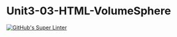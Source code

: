 # Unit3-03-HTML-VolumeSphere
[![GitHub's Super Linter](https://github.com/ICS2O-EmmaJ/Unit3-03-HTML-VolumeSphere/workflows/GitHub's%20Super%20Linter/badge.svg)](https://github.com/ICS2O-EmmaJ/Unit3-03-HTML-VolumeSphere/actions)